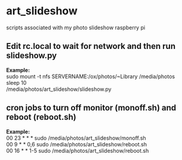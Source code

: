# art_slideshow  
scripts associated with my photo slideshow raspberry pi  
  
## Edit rc.local to wait for network and then run slideshow.py  
**Example:**  
sudo mount -t nfs SERVERNAME:/ox/photos/~Library /media/photos  
sleep 10  
/media/photos/art_slideshow/slideshow.py  
  
## cron jobs to turn off monitor (monoff.sh) and reboot (reboot.sh)  
**Example:**  
00 23 * * * sudo /media/photos/art_slideshow/monoff.sh  
00 9 * * 0,6 sudo /media/photos/art_slideshow/reboot.sh  
00 16 * * 1-5 sudo /media/photos/art_slideshow/reboot.sh  
